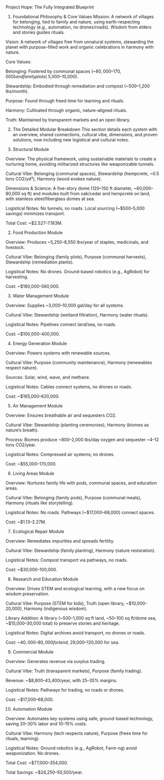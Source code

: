 Project Hope: The Fully Integrated Blueprint
1. Foundational Philosophy & Core Values
Mission: A network of villages for belonging, tied to family and nature, using earth-respecting technology (e.g., automation, no drones/roads). Wisdom from elders and stories guides rituals.

Vision: A network of villages free from unnatural systems, stewarding the planet with purpose-filled work and organic celebrations in harmony with nature.

Core Values:

Belonging: Fostered by communal spaces (~$80,000–170,000) and family plots (~$5,000–10,000).

Stewardship: Embodied through remediation and compost (~500–1,200 lbs/month).

Purpose: Found through freed time for learning and rituals.

Harmony: Cultivated through organic, nature-aligned rituals.

Truth: Maintained by transparent markets and an open library.

2. The Detailed Modular Breakdown
This section details each system with an overview, shared connections, cultural vibe, dimensions, and proven solutions, now including new logistical and cultural notes.

1. Structural Module

Overview: The physical framework, using sustainable materials to create a nurturing home, avoiding militarized structures like weaponizable tunnels.

Cultural Vibe: Belonging (communal spaces), Stewardship (hempcrete, ~0.5 tons CO2/yd³), Harmony (wood evokes nature).

Dimensions & Science: A five-story dome (120–150 ft diameter, ~60,000–80,000 sq ft) and modules built from oak/cedar and hempcrete on land, with stainless steel/fiberglass domes at sea.

Logistical Notes: No tunnels, no roads. Local sourcing (~$500–5,000 savings) minimizes transport.

Total Cost: ~$2.527–7.183M.

2. Food Production Module

Overview: Produces ~5,250–8,550 lbs/year of staples, medicinals, and livestock.

Cultural Vibe: Belonging (family plots), Purpose (communal harvests), Stewardship (remediation plants).

Logistical Notes: No drones. Ground-based robotics (e.g., AgRobot) for harvesting.

Cost: ~$180,000–560,000.

3. Water Management Module

Overview: Supplies ~3,000–10,000 gal/day for all systems.

Cultural Vibe: Stewardship (wetland filtration), Harmony (water rituals).

Logistical Notes: Pipelines connect land/sea, no roads.

Cost: ~$100,000–400,000.

4. Energy Generation Module

Overview: Powers systems with renewable sources.

Cultural Vibe: Purpose (community maintenance), Harmony (renewables respect nature).

Sources: Solar, wind, wave, and methane.

Logistical Notes: Cables connect systems, no drones or roads.

Cost: ~$165,000–620,000.

5. Air Management Module

Overview: Ensures breathable air and sequesters CO2.

Cultural Vibe: Stewardship (planting ceremonies), Harmony (biomes as nature’s breath).

Process: Biomes produce ~800–2,000 lbs/day oxygen and sequester ~4–12 tons CO2/year.

Logistical Notes: Compressed air systems; no drones.

Cost: ~$55,000–170,000.

6. Living Areas Module

Overview: Nurtures family life with pods, communal spaces, and education areas.

Cultural Vibe: Belonging (family pods), Purpose (communal meals), Harmony (rituals like storytelling).

Logistical Notes: No roads. Pathways (~$17,000–68,000) connect spaces.

Cost: ~$1.13–2.27M.

7. Ecological Repair Module

Overview: Remediates impurities and spreads fertility.

Cultural Vibe: Stewardship (family planting), Harmony (nature restoration).

Logistical Notes: Compost transport via pathways, no roads.

Cost: ~$30,000–100,000.

8. Research and Education Module

Overview: Drives STEM and ecological learning, with a new focus on wisdom preservation.

Cultural Vibe: Purpose (STEM for kids), Truth (open library, ~$10,000–20,000), Harmony (indigenous wisdom).

Library Addition: A library (~500–1,000 sq ft land, ~50–100 sq ft/dome sea, ~$15,000–30,000 total) to preserve stories and heritage.

Logistical Notes: Digital archives avoid transport, no drones or roads.

Cost: ~$40,000–80,000 for land, ~$29,000–120,000 for sea.

9. Commercial Module

Overview: Generates revenue via surplus trading.

Cultural Vibe: Truth (transparent markets), Purpose (family trading).

Revenue: ~$8,800–43,400/year, with 25–35% margins.

Logistical Notes: Pathways for trading, no roads or drones.

Cost: ~$17,000–68,000.

10. Automation Module

Overview: Automates key systems using safe, ground-based technology, saving 20–30% labor and 10–15% costs.

Cultural Vibe: Harmony (tech respects nature), Purpose (frees time for rituals, learning).

Logistical Notes: Ground robotics (e.g., AgRobot, Farm-ng) avoid weaponization. No drones.

Total Cost: ~$77,000–354,000.

Total Savings: ~$24,250–50,500/year.